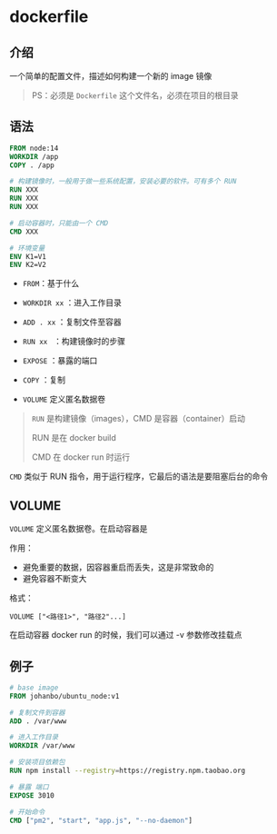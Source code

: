# dockerfile

## 介绍

一个简单的配置文件，描述如何构建一个新的 image 镜像

> PS：必须是 `Dockerfile` 这个文件名，必须在项目的根目录



## 语法

```dockerfile
FROM node:14
WORKDIR /app
COPY . /app

# 构建镜像时，一般用于做一些系统配置，安装必要的软件。可有多个 RUN
RUN XXX
RUN XXX
RUN XXX

# 启动容器时，只能由一个 CMD
CMD XXX

# 环境变量
ENV K1=V1
ENV K2=V2
```

- `FROM`：基于什么
- `WORKDIR xx` ：进入工作目录

- `ADD . xx` ：复制文件至容器

- `RUN xx ` ：构建镜像时的步骤

- `EXPOSE` ：暴露的端口

- `COPY` ：复制
- `VOLUME` 定义匿名数据卷

> `RUN` 是构建镜像（images），CMD 是容器（container）启动
>
> RUN 是在 docker build
>
> CMD 在 docker run 时运行

`CMD` 类似于 RUN 指令，用于运行程序，它最后的语法是要阻塞后台的命令



## VOLUME

`VOLUME` 定义匿名数据卷。在启动容器是

作用：

-   避免重要的数据，因容器重启而丢失，这是非常致命的
-   避免容器不断变大

格式：

```shell
VOLUME ["<路径1>", "路径2"...]
```

在启动容器 docker run 的时候，我们可以通过 -v 参数修改挂载点

## 例子

```dockerfile
# base image
FROM johanbo/ubuntu_node:v1

# 复制文件到容器
ADD . /var/www

# 进入工作目录
WORKDIR /var/www

# 安装项目依赖包
RUN npm install --registry=https://registry.npm.taobao.org

# 暴露 端口
EXPOSE 3010

# 开始命令
CMD ["pm2", "start", "app.js", "--no-daemon"]

```
